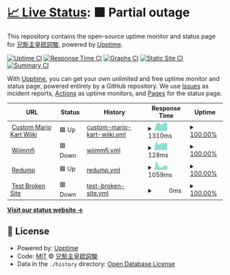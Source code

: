 # [📈 Live Status](https://Exorcism0666.github.io/upptime): <!--live status--> **🟧 Partial outage**

This repository contains the open-source uptime monitor and status page for [兄駈主皇硫詞駿](https://Exorcism0666.github.io/upptime), powered by [Upptime](https://github.com/upptime/upptime).

[![Uptime CI](https://github.com/Exorcism0666/upptime/workflows/Uptime%20CI/badge.svg)](https://github.com/Exorcism0666/upptime/actions?query=workflow%3A%22Uptime+CI%22)
[![Response Time CI](https://github.com/Exorcism0666/upptime/workflows/Response%20Time%20CI/badge.svg)](https://github.com/Exorcism0666/upptime/actions?query=workflow%3A%22Response+Time+CI%22)
[![Graphs CI](https://github.com/Exorcism0666/upptime/workflows/Graphs%20CI/badge.svg)](https://github.com/Exorcism0666/upptime/actions?query=workflow%3A%22Graphs+CI%22)
[![Static Site CI](https://github.com/Exorcism0666/upptime/workflows/Static%20Site%20CI/badge.svg)](https://github.com/Exorcism0666/upptime/actions?query=workflow%3A%22Static+Site+CI%22)
[![Summary CI](https://github.com/Exorcism0666/upptime/workflows/Summary%20CI/badge.svg)](https://github.com/Exorcism0666/upptime/actions?query=workflow%3A%22Summary+CI%22)

With [Upptime](https://upptime.js.org), you can get your own unlimited and free uptime monitor and status page, powered entirely by a GitHub repository. We use [Issues](https://github.com/Exorcism0666/upptime/issues) as incident reports, [Actions](https://github.com/Exorcism0666/upptime/actions) as uptime monitors, and [Pages](https://Exorcism0666.github.io/upptime) for the status page.

<!--start: status pages-->
<!-- This summary is generated by Upptime (https://github.com/upptime/upptime) -->
<!-- Do not edit this manually, your changes will be overwritten -->
<!-- prettier-ignore -->
| URL | Status | History | Response Time | Uptime |
| --- | ------ | ------- | ------------- | ------ |
| <img alt="" src="https://favicons.githubusercontent.com/wiki.tockdom.com" height="13"> [Custom Mario Kart Wiiki](https://wiki.tockdom.com) | 🟩 Up | [custom-mario-kart-wiiki.yml](https://github.com/Exorcism0666/UpTime/commits/HEAD/history/custom-mario-kart-wiiki.yml) | <details><summary><img alt="Response time graph" src="./graphs/custom-mario-kart-wiiki/response-time-week.png" height="20"> 1310ms</summary><br><a href="https://Exorcism0666.github.io/UpTime/history/custom-mario-kart-wiiki"><img alt="Response time 1310" src="https://img.shields.io/endpoint?url=https%3A%2F%2Fraw.githubusercontent.com%2FExorcism0666%2FUpTime%2FHEAD%2Fapi%2Fcustom-mario-kart-wiiki%2Fresponse-time.json"></a><br><a href="https://Exorcism0666.github.io/UpTime/history/custom-mario-kart-wiiki"><img alt="24-hour response time 1310" src="https://img.shields.io/endpoint?url=https%3A%2F%2Fraw.githubusercontent.com%2FExorcism0666%2FUpTime%2FHEAD%2Fapi%2Fcustom-mario-kart-wiiki%2Fresponse-time-day.json"></a><br><a href="https://Exorcism0666.github.io/UpTime/history/custom-mario-kart-wiiki"><img alt="7-day response time 1310" src="https://img.shields.io/endpoint?url=https%3A%2F%2Fraw.githubusercontent.com%2FExorcism0666%2FUpTime%2FHEAD%2Fapi%2Fcustom-mario-kart-wiiki%2Fresponse-time-week.json"></a><br><a href="https://Exorcism0666.github.io/UpTime/history/custom-mario-kart-wiiki"><img alt="30-day response time 1310" src="https://img.shields.io/endpoint?url=https%3A%2F%2Fraw.githubusercontent.com%2FExorcism0666%2FUpTime%2FHEAD%2Fapi%2Fcustom-mario-kart-wiiki%2Fresponse-time-month.json"></a><br><a href="https://Exorcism0666.github.io/UpTime/history/custom-mario-kart-wiiki"><img alt="1-year response time 1310" src="https://img.shields.io/endpoint?url=https%3A%2F%2Fraw.githubusercontent.com%2FExorcism0666%2FUpTime%2FHEAD%2Fapi%2Fcustom-mario-kart-wiiki%2Fresponse-time-year.json"></a></details> | <details><summary><a href="https://Exorcism0666.github.io/UpTime/history/custom-mario-kart-wiiki">100.00%</a></summary><a href="https://Exorcism0666.github.io/UpTime/history/custom-mario-kart-wiiki"><img alt="All-time uptime 100.00%" src="https://img.shields.io/endpoint?url=https%3A%2F%2Fraw.githubusercontent.com%2FExorcism0666%2FUpTime%2FHEAD%2Fapi%2Fcustom-mario-kart-wiiki%2Fuptime.json"></a><br><a href="https://Exorcism0666.github.io/UpTime/history/custom-mario-kart-wiiki"><img alt="24-hour uptime 100.00%" src="https://img.shields.io/endpoint?url=https%3A%2F%2Fraw.githubusercontent.com%2FExorcism0666%2FUpTime%2FHEAD%2Fapi%2Fcustom-mario-kart-wiiki%2Fuptime-day.json"></a><br><a href="https://Exorcism0666.github.io/UpTime/history/custom-mario-kart-wiiki"><img alt="7-day uptime 100.00%" src="https://img.shields.io/endpoint?url=https%3A%2F%2Fraw.githubusercontent.com%2FExorcism0666%2FUpTime%2FHEAD%2Fapi%2Fcustom-mario-kart-wiiki%2Fuptime-week.json"></a><br><a href="https://Exorcism0666.github.io/UpTime/history/custom-mario-kart-wiiki"><img alt="30-day uptime 100.00%" src="https://img.shields.io/endpoint?url=https%3A%2F%2Fraw.githubusercontent.com%2FExorcism0666%2FUpTime%2FHEAD%2Fapi%2Fcustom-mario-kart-wiiki%2Fuptime-month.json"></a><br><a href="https://Exorcism0666.github.io/UpTime/history/custom-mario-kart-wiiki"><img alt="1-year uptime 100.00%" src="https://img.shields.io/endpoint?url=https%3A%2F%2Fraw.githubusercontent.com%2FExorcism0666%2FUpTime%2FHEAD%2Fapi%2Fcustom-mario-kart-wiiki%2Fuptime-year.json"></a></details>
| <img alt="" src="https://favicons.githubusercontent.com/wiimmfi.de" height="13"> [Wiimmfi](https://wiimmfi.de/) | 🟥 Down | [wiimmfi.yml](https://github.com/Exorcism0666/UpTime/commits/HEAD/history/wiimmfi.yml) | <details><summary><img alt="Response time graph" src="./graphs/wiimmfi/response-time-week.png" height="20"> 128ms</summary><br><a href="https://Exorcism0666.github.io/UpTime/history/wiimmfi"><img alt="Response time 128" src="https://img.shields.io/endpoint?url=https%3A%2F%2Fraw.githubusercontent.com%2FExorcism0666%2FUpTime%2FHEAD%2Fapi%2Fwiimmfi%2Fresponse-time.json"></a><br><a href="https://Exorcism0666.github.io/UpTime/history/wiimmfi"><img alt="24-hour response time 128" src="https://img.shields.io/endpoint?url=https%3A%2F%2Fraw.githubusercontent.com%2FExorcism0666%2FUpTime%2FHEAD%2Fapi%2Fwiimmfi%2Fresponse-time-day.json"></a><br><a href="https://Exorcism0666.github.io/UpTime/history/wiimmfi"><img alt="7-day response time 128" src="https://img.shields.io/endpoint?url=https%3A%2F%2Fraw.githubusercontent.com%2FExorcism0666%2FUpTime%2FHEAD%2Fapi%2Fwiimmfi%2Fresponse-time-week.json"></a><br><a href="https://Exorcism0666.github.io/UpTime/history/wiimmfi"><img alt="30-day response time 128" src="https://img.shields.io/endpoint?url=https%3A%2F%2Fraw.githubusercontent.com%2FExorcism0666%2FUpTime%2FHEAD%2Fapi%2Fwiimmfi%2Fresponse-time-month.json"></a><br><a href="https://Exorcism0666.github.io/UpTime/history/wiimmfi"><img alt="1-year response time 128" src="https://img.shields.io/endpoint?url=https%3A%2F%2Fraw.githubusercontent.com%2FExorcism0666%2FUpTime%2FHEAD%2Fapi%2Fwiimmfi%2Fresponse-time-year.json"></a></details> | <details><summary><a href="https://Exorcism0666.github.io/UpTime/history/wiimmfi">100.00%</a></summary><a href="https://Exorcism0666.github.io/UpTime/history/wiimmfi"><img alt="All-time uptime 100.00%" src="https://img.shields.io/endpoint?url=https%3A%2F%2Fraw.githubusercontent.com%2FExorcism0666%2FUpTime%2FHEAD%2Fapi%2Fwiimmfi%2Fuptime.json"></a><br><a href="https://Exorcism0666.github.io/UpTime/history/wiimmfi"><img alt="24-hour uptime 100.00%" src="https://img.shields.io/endpoint?url=https%3A%2F%2Fraw.githubusercontent.com%2FExorcism0666%2FUpTime%2FHEAD%2Fapi%2Fwiimmfi%2Fuptime-day.json"></a><br><a href="https://Exorcism0666.github.io/UpTime/history/wiimmfi"><img alt="7-day uptime 100.00%" src="https://img.shields.io/endpoint?url=https%3A%2F%2Fraw.githubusercontent.com%2FExorcism0666%2FUpTime%2FHEAD%2Fapi%2Fwiimmfi%2Fuptime-week.json"></a><br><a href="https://Exorcism0666.github.io/UpTime/history/wiimmfi"><img alt="30-day uptime 100.00%" src="https://img.shields.io/endpoint?url=https%3A%2F%2Fraw.githubusercontent.com%2FExorcism0666%2FUpTime%2FHEAD%2Fapi%2Fwiimmfi%2Fuptime-month.json"></a><br><a href="https://Exorcism0666.github.io/UpTime/history/wiimmfi"><img alt="1-year uptime 100.00%" src="https://img.shields.io/endpoint?url=https%3A%2F%2Fraw.githubusercontent.com%2FExorcism0666%2FUpTime%2FHEAD%2Fapi%2Fwiimmfi%2Fuptime-year.json"></a></details>
| <img alt="" src="https://favicons.githubusercontent.com/redump.org" height="13"> [Redump](http://redump.org/) | 🟩 Up | [redump.yml](https://github.com/Exorcism0666/UpTime/commits/HEAD/history/redump.yml) | <details><summary><img alt="Response time graph" src="./graphs/redump/response-time-week.png" height="20"> 1059ms</summary><br><a href="https://Exorcism0666.github.io/UpTime/history/redump"><img alt="Response time 1059" src="https://img.shields.io/endpoint?url=https%3A%2F%2Fraw.githubusercontent.com%2FExorcism0666%2FUpTime%2FHEAD%2Fapi%2Fredump%2Fresponse-time.json"></a><br><a href="https://Exorcism0666.github.io/UpTime/history/redump"><img alt="24-hour response time 1059" src="https://img.shields.io/endpoint?url=https%3A%2F%2Fraw.githubusercontent.com%2FExorcism0666%2FUpTime%2FHEAD%2Fapi%2Fredump%2Fresponse-time-day.json"></a><br><a href="https://Exorcism0666.github.io/UpTime/history/redump"><img alt="7-day response time 1059" src="https://img.shields.io/endpoint?url=https%3A%2F%2Fraw.githubusercontent.com%2FExorcism0666%2FUpTime%2FHEAD%2Fapi%2Fredump%2Fresponse-time-week.json"></a><br><a href="https://Exorcism0666.github.io/UpTime/history/redump"><img alt="30-day response time 1059" src="https://img.shields.io/endpoint?url=https%3A%2F%2Fraw.githubusercontent.com%2FExorcism0666%2FUpTime%2FHEAD%2Fapi%2Fredump%2Fresponse-time-month.json"></a><br><a href="https://Exorcism0666.github.io/UpTime/history/redump"><img alt="1-year response time 1059" src="https://img.shields.io/endpoint?url=https%3A%2F%2Fraw.githubusercontent.com%2FExorcism0666%2FUpTime%2FHEAD%2Fapi%2Fredump%2Fresponse-time-year.json"></a></details> | <details><summary><a href="https://Exorcism0666.github.io/UpTime/history/redump">100.00%</a></summary><a href="https://Exorcism0666.github.io/UpTime/history/redump"><img alt="All-time uptime 100.00%" src="https://img.shields.io/endpoint?url=https%3A%2F%2Fraw.githubusercontent.com%2FExorcism0666%2FUpTime%2FHEAD%2Fapi%2Fredump%2Fuptime.json"></a><br><a href="https://Exorcism0666.github.io/UpTime/history/redump"><img alt="24-hour uptime 100.00%" src="https://img.shields.io/endpoint?url=https%3A%2F%2Fraw.githubusercontent.com%2FExorcism0666%2FUpTime%2FHEAD%2Fapi%2Fredump%2Fuptime-day.json"></a><br><a href="https://Exorcism0666.github.io/UpTime/history/redump"><img alt="7-day uptime 100.00%" src="https://img.shields.io/endpoint?url=https%3A%2F%2Fraw.githubusercontent.com%2FExorcism0666%2FUpTime%2FHEAD%2Fapi%2Fredump%2Fuptime-week.json"></a><br><a href="https://Exorcism0666.github.io/UpTime/history/redump"><img alt="30-day uptime 100.00%" src="https://img.shields.io/endpoint?url=https%3A%2F%2Fraw.githubusercontent.com%2FExorcism0666%2FUpTime%2FHEAD%2Fapi%2Fredump%2Fuptime-month.json"></a><br><a href="https://Exorcism0666.github.io/UpTime/history/redump"><img alt="1-year uptime 100.00%" src="https://img.shields.io/endpoint?url=https%3A%2F%2Fraw.githubusercontent.com%2FExorcism0666%2FUpTime%2FHEAD%2Fapi%2Fredump%2Fuptime-year.json"></a></details>
| <img alt="" src="https://favicons.githubusercontent.com/thissitedoesnotexist.koj.co" height="13"> [Test Broken Site](https://thissitedoesnotexist.koj.co) | 🟥 Down | [test-broken-site.yml](https://github.com/Exorcism0666/UpTime/commits/HEAD/history/test-broken-site.yml) | <details><summary><img alt="Response time graph" src="./graphs/test-broken-site/response-time-week.png" height="20"> 0ms</summary><br><a href="https://Exorcism0666.github.io/UpTime/history/test-broken-site"><img alt="Response time 0" src="https://img.shields.io/endpoint?url=https%3A%2F%2Fraw.githubusercontent.com%2FExorcism0666%2FUpTime%2FHEAD%2Fapi%2Ftest-broken-site%2Fresponse-time.json"></a><br><a href="https://Exorcism0666.github.io/UpTime/history/test-broken-site"><img alt="24-hour response time 0" src="https://img.shields.io/endpoint?url=https%3A%2F%2Fraw.githubusercontent.com%2FExorcism0666%2FUpTime%2FHEAD%2Fapi%2Ftest-broken-site%2Fresponse-time-day.json"></a><br><a href="https://Exorcism0666.github.io/UpTime/history/test-broken-site"><img alt="7-day response time 0" src="https://img.shields.io/endpoint?url=https%3A%2F%2Fraw.githubusercontent.com%2FExorcism0666%2FUpTime%2FHEAD%2Fapi%2Ftest-broken-site%2Fresponse-time-week.json"></a><br><a href="https://Exorcism0666.github.io/UpTime/history/test-broken-site"><img alt="30-day response time 0" src="https://img.shields.io/endpoint?url=https%3A%2F%2Fraw.githubusercontent.com%2FExorcism0666%2FUpTime%2FHEAD%2Fapi%2Ftest-broken-site%2Fresponse-time-month.json"></a><br><a href="https://Exorcism0666.github.io/UpTime/history/test-broken-site"><img alt="1-year response time 0" src="https://img.shields.io/endpoint?url=https%3A%2F%2Fraw.githubusercontent.com%2FExorcism0666%2FUpTime%2FHEAD%2Fapi%2Ftest-broken-site%2Fresponse-time-year.json"></a></details> | <details><summary><a href="https://Exorcism0666.github.io/UpTime/history/test-broken-site">100.00%</a></summary><a href="https://Exorcism0666.github.io/UpTime/history/test-broken-site"><img alt="All-time uptime 100.00%" src="https://img.shields.io/endpoint?url=https%3A%2F%2Fraw.githubusercontent.com%2FExorcism0666%2FUpTime%2FHEAD%2Fapi%2Ftest-broken-site%2Fuptime.json"></a><br><a href="https://Exorcism0666.github.io/UpTime/history/test-broken-site"><img alt="24-hour uptime 100.00%" src="https://img.shields.io/endpoint?url=https%3A%2F%2Fraw.githubusercontent.com%2FExorcism0666%2FUpTime%2FHEAD%2Fapi%2Ftest-broken-site%2Fuptime-day.json"></a><br><a href="https://Exorcism0666.github.io/UpTime/history/test-broken-site"><img alt="7-day uptime 100.00%" src="https://img.shields.io/endpoint?url=https%3A%2F%2Fraw.githubusercontent.com%2FExorcism0666%2FUpTime%2FHEAD%2Fapi%2Ftest-broken-site%2Fuptime-week.json"></a><br><a href="https://Exorcism0666.github.io/UpTime/history/test-broken-site"><img alt="30-day uptime 100.00%" src="https://img.shields.io/endpoint?url=https%3A%2F%2Fraw.githubusercontent.com%2FExorcism0666%2FUpTime%2FHEAD%2Fapi%2Ftest-broken-site%2Fuptime-month.json"></a><br><a href="https://Exorcism0666.github.io/UpTime/history/test-broken-site"><img alt="1-year uptime 100.00%" src="https://img.shields.io/endpoint?url=https%3A%2F%2Fraw.githubusercontent.com%2FExorcism0666%2FUpTime%2FHEAD%2Fapi%2Ftest-broken-site%2Fuptime-year.json"></a></details>

<!--end: status pages-->

[**Visit our status website →**](https://Exorcism0666.github.io/upptime)

## 📄 License

- Powered by: [Upptime](https://github.com/upptime/upptime)
- Code: [MIT](./LICENSE) © [兄駈主皇硫詞駿](https://Exorcism0666.github.io/upptime)
- Data in the `./history` directory: [Open Database License](https://opendatacommons.org/licenses/odbl/1-0/)
